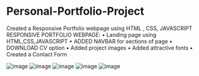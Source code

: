 # Personal-Portfolio-Project
Created a Responsive Portfolio webpage using HTML  ,  CSS, JAVASCRIPT
RESPONSIVE	PORTFOLIO WEBPAGE:
•	Landing page using HTML,CSS,JAVASCRIPT
•	ADDED 	NAVBAR	for sections of page
•	DOWNLOAD	CV	option
•	Added project images 
•	Added attractive fonts 
•	Created  a Contact Form

![image](https://user-images.githubusercontent.com/63308438/160887671-b1722671-a65e-427a-bc70-97403cd36ac0.png)
![image](https://user-images.githubusercontent.com/63308438/160887721-facf53dd-a93f-4d77-bd6a-158a8ccab814.png)
![image](https://user-images.githubusercontent.com/63308438/160887756-17fd7f49-e6f3-483e-a5e6-fb60180f4abe.png)
![image](https://user-images.githubusercontent.com/63308438/160887802-6323cec3-57e4-4b2b-b45f-8106eb8e9b8f.png)
![image](https://user-images.githubusercontent.com/63308438/160887833-72818ee1-a37d-49df-9eb2-4917847d74e6.png)

